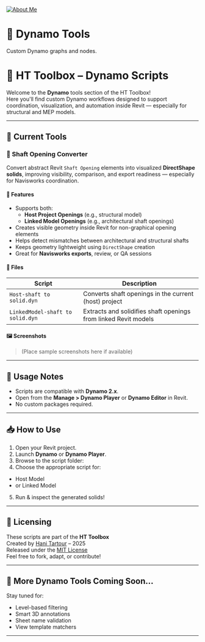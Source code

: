 [![About Me](https://img.shields.io/badge/About-Hani%20Tartour-orange?style=for-the-badge&logo=readthedocs)](https://hanitartour.github.io/about.html)

# 🔷 Dynamo Tools

Custom Dynamo graphs and nodes.

# 🧠 HT Toolbox – Dynamo Scripts

Welcome to the **Dynamo** tools section of the HT Toolbox!  
Here you'll find custom Dynamo workflows designed to support coordination, visualization, and automation inside Revit — especially for structural and MEP models.

---

## 📌 Current Tools

### 🔶 Shaft Opening Converter

Convert abstract Revit `Shaft Opening` elements into visualized **DirectShape solids**, improving visibility, comparison, and export readiness — especially for Navisworks coordination.

#### 🔧 Features
- Supports both:
  - **Host Project Openings** (e.g., structural model)
  - **Linked Model Openings** (e.g., architectural shaft openings)
- Creates visible geometry inside Revit for non-graphical opening elements
- Helps detect mismatches between architectural and structural shafts
- Keeps geometry lightweight using `DirectShape` creation
- Great for **Navisworks exports**, review, or QA sessions

#### 📁 Files
| Script | Description |
|--------|-------------|
| `Host-shaft to solid.dyn` | Converts shaft openings in the current (host) project |
| `LinkedModel-shaft to solid.dyn` | Extracts and solidifies shaft openings from linked Revit models |

#### 🖼 Screenshots
> (Place sample screenshots here if available)

---

## 🔗 Usage Notes

- Scripts are compatible with **Dynamo 2.x**.
- Open from the **Manage > Dynamo Player** or **Dynamo Editor** in Revit.
- No custom packages required.

---

## 📥 How to Use

1. Open your Revit project.
2. Launch **Dynamo** or **Dynamo Player**.
3. Browse to the script folder:
4. Choose the appropriate script for:
- Host Model
- or Linked Model
5. Run & inspect the generated solids!

---

## 📎 Licensing

These scripts are part of the **HT Toolbox**  
Created by [Hani Tartour](https://www.linkedin.com/in/hanimtartour) – 2025  
Released under the [MIT License](../LICENSE)  
Feel free to fork, adapt, or contribute!

---

## 🚀 More Dynamo Tools Coming Soon...

Stay tuned for:
- Level-based filtering
- Smart 3D annotations
- Sheet name validation
- View template matchers

---


